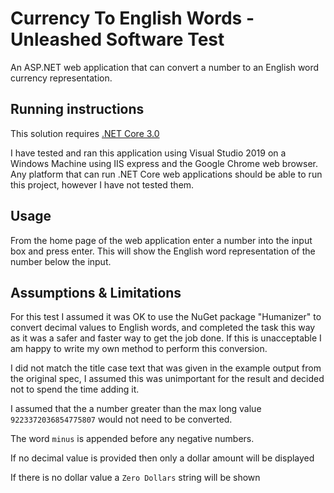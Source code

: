 # Currency To English Words - Unleashed Software Test

An ASP.NET web application that can convert a number to an English word currency representation.

## Running instructions

This solution requires [.NET Core 3.0](https://dotnet.microsoft.com/download/dotnet-core/3.0)

I have tested and ran this application using Visual Studio 2019 on a Windows Machine using IIS express and the Google Chrome web browser. Any platform that can run .NET Core web applications should be able to run this project, however I have not tested them.

## Usage

From the home page of the web application enter a number into the input box and press enter. This will show the English word representation of the number below the input.

## Assumptions & Limitations
For this test I assumed it was OK to use the NuGet package "Humanizer" to convert decimal values to English words, and completed the task this way as it was a safer and faster way to get the job done. If this is unacceptable I am happy to write my own method to perform this conversion.

I did not match the title case text that was given in the example output from the original spec, I assumed this was unimportant for the result and decided not to spend the time adding it.

I assumed that the a number greater than the max long value `9223372036854775807` would not need to be converted. 

The word `minus` is appended before any negative numbers. 

If no decimal value is provided then only a dollar amount will be displayed

If there is no dollar value a `Zero Dollars` string will be shown